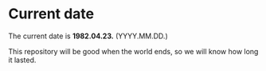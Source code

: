 # Current date

The current date is **1982.04.23.** (YYYY.MM.DD.)

This repository will be good when the world ends, so we will know how long it lasted.